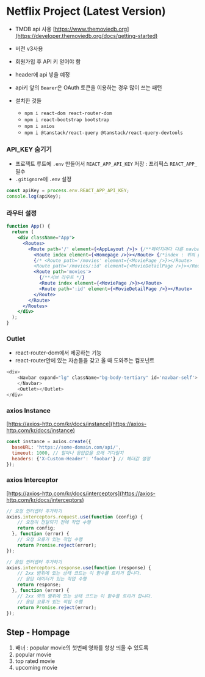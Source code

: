 # Netflix Project (Latest Version)
- TMDB api 사용
[https://www.themoviedb.org](https://developer.themoviedb.org/docs/getting-started)
- 버전 v3사용
- 회원가입 후 API 키 얻어야 함
- header에 api 넣을 예정
- api키 앞의 `Bearer`은 OAuth 토큰을 이용하는 경우 많이 쓰는 패턴

- 설치한 것들
    - `npm i react-dom react-router-dom`
    - `npm i react-bootstrap bootstrap`
    - `npm i axios`
    - `npm i @tanstack/react-query @tanstack/react-query-devtools`


### API_KEY 숨기기
- 프로젝트 루트에 `.env` 만들어서 `REACT_APP_API_KEY` 저장 : 프리픽스 `REACT_APP_` 필수
- `.gitignore`에 `.env` 설정
```javascript
const apiKey = process.env.REACT_APP_API_KEY;
console.log(apiKey);
```

### 라우터 설정
```jsx
function App() {
  return (
    <div className="App">
      <Routes>
        <Route path='/' element={<AppLayout />}> {/**페이지마다 다른 navbar 설정할 경우 */}
          <Route index element={<Homepage />}></Route> {/*index : 위의 path를 그대로 쓰겠다는 의미*/}
          {/* <Route path='/movies' element={<MoviePage />}></Route>
          <Route path='/movies/:id' element={<MovieDetailPage />}></Route> */}
          <Route path='movies'>
            {/**서브 라우트 */}
            <Route index element={<MoviePage />}></Route>
            <Route path=':id' element={<MovieDetailPage />}></Route>
          </Route>
        </Route>
      </Routes>
    </div>
  );
}
```

### Outlet 
- react-router-dom에서 제공하는 기능
- react-router안에 있는 자손들을 갖고 올 때 도와주는 컴포넌트 
```javascript
<div>
    <Navbar expand="lg" className="bg-body-tertiary" id='navbar-self'>
    </Navbar>
    <Outlet></Outlet>
</div>
```

### axios Instance
[https://axios-http.com/kr/docs/instance](https://axios-http.com/kr/docs/instance)
```javascript
const instance = axios.create({
  baseURL: 'https://some-domain.com/api/',
  timeout: 1000, // 얼마나 응답값을 오래 기다릴지
  headers: {'X-Custom-Header': 'foobar'} // 헤더값 설정
});
```  
### axios Interceptor
[https://axios-http.com/kr/docs/interceptors](https://axios-http.com/kr/docs/interceptors)
```javascript
// 요청 인터셉터 추가하기
axios.interceptors.request.use(function (config) {
    // 요청이 전달되기 전에 작업 수행
    return config;
  }, function (error) {
    // 요청 오류가 있는 작업 수행
    return Promise.reject(error);
});

// 응답 인터셉터 추가하기
axios.interceptors.response.use(function (response) {
    // 2xx 범위에 있는 상태 코드는 이 함수를 트리거 합니다.
    // 응답 데이터가 있는 작업 수행
    return response;
  }, function (error) {
    // 2xx 외의 범위에 있는 상태 코드는 이 함수를 트리거 합니다.
    // 응답 오류가 있는 작업 수행
    return Promise.reject(error);
});
```

## Step - Hompage
1. 배너 : popular movie의 첫번째 영화를 항상 띄울 수 있도록
2. popular movie
3. top rated movie
4. upcoming movie

